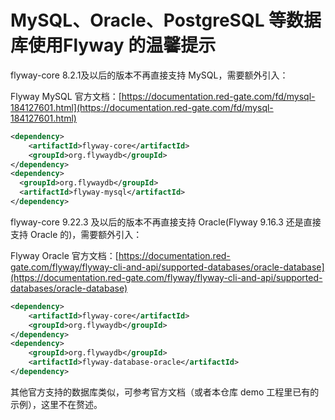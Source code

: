 # MySQL、Oracle、PostgreSQL 等数据库使用Flyway 的温馨提示
flyway-core 8.2.1及以后的版本不再直接支持 MySQL，需要额外引入：

Flyway MySQL 官方文档：[https://documentation.red-gate.com/fd/mysql-184127601.html](https://documentation.red-gate.com/fd/mysql-184127601.html)
```xml
<dependency>
    <artifactId>flyway-core</artifactId>
    <groupId>org.flywaydb</groupId>
</dependency>
<dependency>
  <groupId>org.flywaydb</groupId>
  <artifactId>flyway-mysql</artifactId>
</dependency>
```

flyway-core 9.22.3 及以后的版本不再直接支持 Oracle(Flyway 9.16.3 还是直接支持 Oracle 的)，需要额外引入：

Flyway Oracle 官方文档：[https://documentation.red-gate.com/flyway/flyway-cli-and-api/supported-databases/oracle-database](https://documentation.red-gate.com/flyway/flyway-cli-and-api/supported-databases/oracle-database)
```xml
<dependency>
    <artifactId>flyway-core</artifactId>
    <groupId>org.flywaydb</groupId>
</dependency>
<dependency>
    <groupId>org.flywaydb</groupId>
    <artifactId>flyway-database-oracle</artifactId>
</dependency>
```

其他官方支持的数据库类似，可参考官方文档（或者本仓库 demo 工程里已有的示例），这里不在赘述。
